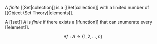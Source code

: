 A _finite_ [[Set|collection]] is a [[Set|collection]] with a limited number of [[Object (Set Theory)|elements]].

A [[set]] $A$ is _finite_ if there exists a [[function]] that can enumerate every [[element]].

$$\exists f : A \rightarrow \{1,2,...,n\}$$
